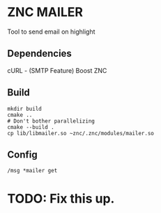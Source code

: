 # ZNC MAILER

Tool to send email on highlight

## Dependencies

cURL  - (SMTP Feature)
Boost
ZNC


## Build

```
mkdir build
cmake ..
# Don't bother parallelizing
cmake --build .
cp lib/libmailer.so ~znc/.znc/modules/mailer.so
```

## Config

```
/msg *mailer get
```

# TODO: Fix this up.
